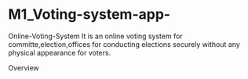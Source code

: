 # M1_Voting-system-app-

Online-Voting-System
  It is an online voting system for committe,election,offices for conducting elections securely without any physical appearance for voters.
  
Overview
 

